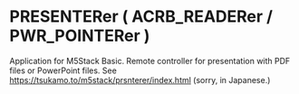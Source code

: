 # PRESENTERer ( ACRB_READERer / PWR_POINTERer )
Application for M5Stack Basic. Remote controller for presentation with PDF files or PowerPoint files. 
See https://tsukamo.to/m5stack/prsnterer/index.html (sorry, in Japanese.)
